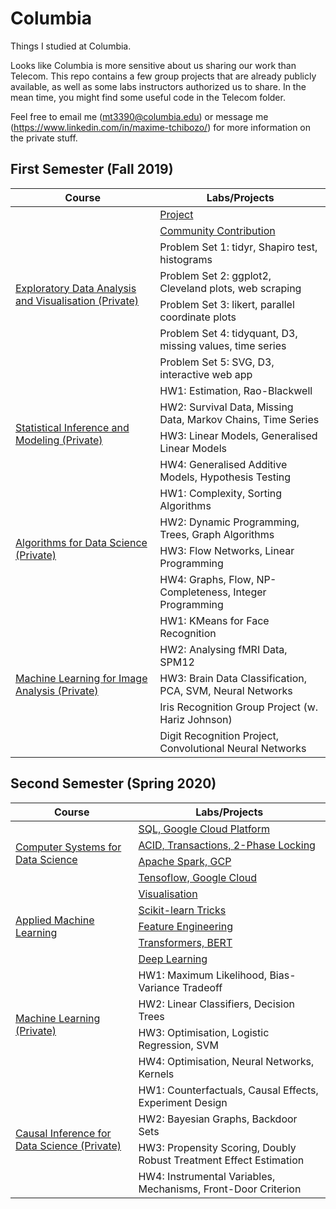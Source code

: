 # Columbia
Things I studied at Columbia.

Looks like Columbia is more sensitive about us sharing our work than Telecom. This repo contains a few group projects that are already publicly available, as well as some labs instructors authorized us to share. In the mean time, you might find some useful code in the Telecom folder.

Feel free to email me (mt3390@columbia.edu) or message me (https://www.linkedin.com/in/maxime-tchibozo/) for more information on the private stuff.

## First Semester (Fall 2019)

<table>
    <thead>
        <tr>
            <th>Course</th>
            <th>Labs/Projects</th>
        </tr>
    </thead>
    <tbody>
         <!-- EDAV -->
         <tr>
              <td rowspan=7><a href="https://github.com/mtchibozo/Columbia/tree/master/Exploratory-Data-Analysis-And-Visualisation">Exploratory Data Analysis and Visualisation (Private)</a></td>
              <td><a href="https://github.com/mtchibozo/Columbia/tree/master/Exploratory-Data-Analysis-And-Visualisation/Data-Visualisation-Project">Project</a></td>
         </tr>
         <tr>
              <td><a href="https://github.com/mtchibozo/Columbia/tree/master/Exploratory-Data-Analysis-And-Visualisation/EDAV-Book-French-Translation">Community Contribution</a></td>
         </tr>
              <td><a>Problem Set 1: tidyr, Shapiro test, histograms</a></td>
         </tr>
              <td><a>Problem Set 2: ggplot2, Cleveland plots, web scraping</a></td>
         </tr>
              <td><a>Problem Set 3: likert, parallel coordinate plots</a></td>
         </tr>
              <td><a>Problem Set 4: tidyquant, D3, missing values, time series</a></td>
         </tr>
              <td><a>Problem Set 5: SVG, D3, interactive web app</a></td>
         </tr>         
               <!-- Stat Inference -->
         <tr>
              <td rowspan=4><a href="https://www.datascience.columbia.edu/course-inventory">Statistical Inference and Modeling (Private)</a></td>
              <td><a>HW1: Estimation, Rao-Blackwell</a></td>
         </tr>              
         <td><a>HW2: Survival Data, Missing Data, Markov Chains, Time Series</a></td>
         </tr>              
         <td><a>HW3: Linear Models, Generalised Linear Models</a></td>
         </tr>              
         <td><a>HW4: Generalised Additive Models, Hypothesis Testing</a></td>
         </tr>
         <!-- Algorithms for Data Science -->
         <tr>
              <td rowspan=4><a href="https://www.datascience.columbia.edu/course-inventory">Algorithms for Data Science (Private)</a></td>
              <td><a>HW1: Complexity, Sorting Algorithms</a></td>
         </tr>
         <tr>
              <td><a>HW2: Dynamic Programming, Trees, Graph Algorithms</a></td>
         </tr>
         <tr>
              <td><a>HW3: Flow Networks, Linear Programming </a></td>
         </tr>
         <tr>
              <td><a>HW4: Graphs, Flow, NP-Completeness, Integer Programming</a></td>
         </tr>
         <!-- ML for Image Analysis -->
         <tr>
              <td rowspan=5><a href="https://www.datascience.columbia.edu/course-inventory">Machine Learning for Image Analysis (Private)</a></td>
              <td><a>HW1: KMeans for Face Recognition</a></td>
         </tr>
         <tr>
              <td><a>HW2: Analysing fMRI Data, SPM12</a></td>
         </tr>
         <tr>
              <td><a>HW3: Brain Data Classification, PCA, SVM, Neural Networks</a></td>
         </tr>
         <tr>
              <td><a>Iris Recognition Group Project (w. Hariz Johnson)</a></td>
         </tr>         
         <tr>
              <td><a>Digit Recognition Project, Convolutional Neural Networks</a></td>
         </tr>
    </tbody>
</table>

## Second Semester (Spring 2020)


<table>
    <thead>
        <tr>
            <th>Course</th>
            <th>Labs/Projects</th>
        </tr>
    </thead>
    <tbody>
         <!-- Computer Systems for Data Science -->
         <tr>
              <td rowspan=4><a href="https://cs-w4121.github.io/">Computer Systems for Data Science</a></td>
              <td><a href="https://cs-w4121.github.io/homeworks/hw1.html">SQL, Google Cloud Platform </a></td>
         </tr>
         <tr>
              <td><a href="https://cs-w4121.github.io/homeworks/WrittenHW1.html">ACID, Transactions, 2-Phase Locking</a></td>
         </tr>
         <tr>
              <td><a href="https://cs-w4121.github.io/homeworks/hw2.html">Apache Spark, GCP</a></td>
         </tr>
          <tr>
              <td><a href="https://cs-w4121.github.io/homeworks/hw3.html">Tensoflow, Google Cloud</a></td>
         </tr>
         <!-- Applied Machine Learning -->
         <tr>
              <td rowspan=5><a href="https://www.cs.columbia.edu/~amueller/comsw4995s19/schedule/#top">Applied Machine Learning</a></td>
              <td><a href="https://github.com/mtchibozo/Columbia/tree/master/Applied-Machine-Learning/HW1-Visualization">Visualisation</a></td>
         </tr>
         <tr>
              <td><a href="https://github.com/mtchibozo/Columbia/tree/master/Applied-Machine-Learning/HW2-sklearn-tricks">Scikit-learn Tricks</a></td>
         </tr>
         <tr>
              <td><a href="https://github.com/mtchibozo/Columbia/tree/master/Applied-Machine-Learning/HW3-Feature-Engineering">Feature Engineering</a></td>
         </tr>       
          <tr>
              <td><a href="https://github.com/mtchibozo/Columbia/tree/master/Applied-Machine-Learning/HW4-NLP-Transformers-BERT">Transformers, BERT</a></td>
         </tr>       
          <tr>
              <td><a href="https://github.com/mtchibozo/Columbia/tree/master/Applied-Machine-Learning/HW5-Deep-Learning">Deep Learning</a></td>
         </tr>
               <!-- Machine Learning -->
         <tr>
              <td rowspan=4><a href="https://www.datascience.columbia.edu/course-inventory">Machine Learning (Private)</a></td>
              <td><a>HW1: Maximum Likelihood, Bias-Variance Tradeoff</a></td>
         </tr>
         <tr>
              <td><a>HW2: Linear Classifiers, Decision Trees</a></td>
         </tr>       
         <tr>
              <td><a>HW3: Optimisation, Logistic Regression, SVM</a></td>
         </tr>       
         <tr>
              <td><a>HW4: Optimisation, Neural Networks, Kernels</a></td>
         </tr>       
         <!-- Causal Inference for Data Science -->
         <tr>
              <td rowspan=4><a href="https://www.datascience.columbia.edu/course-inventory">Causal Inference for Data Science (Private)</a></td>
              <td><a>HW1: Counterfactuals, Causal Effects, Experiment Design</a></td>
         </tr>
         <tr>
              <td><a>HW2: Bayesian Graphs, Backdoor Sets</a></td>
         </tr>
         <tr>
              <td><a>HW3: Propensity Scoring, Doubly Robust Treatment Effect Estimation</a></td>
         <tr>
              <td><a>HW4: Instrumental Variables, Mechanisms, Front-Door Criterion</a></td>
         </tr>
         </tr>
    </tbody>
</table>
